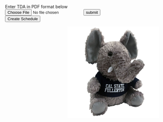   <body>
            Enter TDA in PDF format below
 <body>
    <form id = "uploadbanner" method = "post" action = "#">
        <input id = "fileupload" type = "file" />
        <input type = "submit" value = "submit" id = "submit" />
  </form>
<button type="button">Create Schedule</button>

<img src="https://raw.githubusercontent.com/AlexisM21/AlexisM21.github.io/d164b64cd7bc1bfef0d29c37e0cb338af00e27fd/CPSC%20362.jpg" 
     alt="CPSC 362" 
     width="300" 
     style="float:right; margin:0 0 1rem 1rem;"  />

